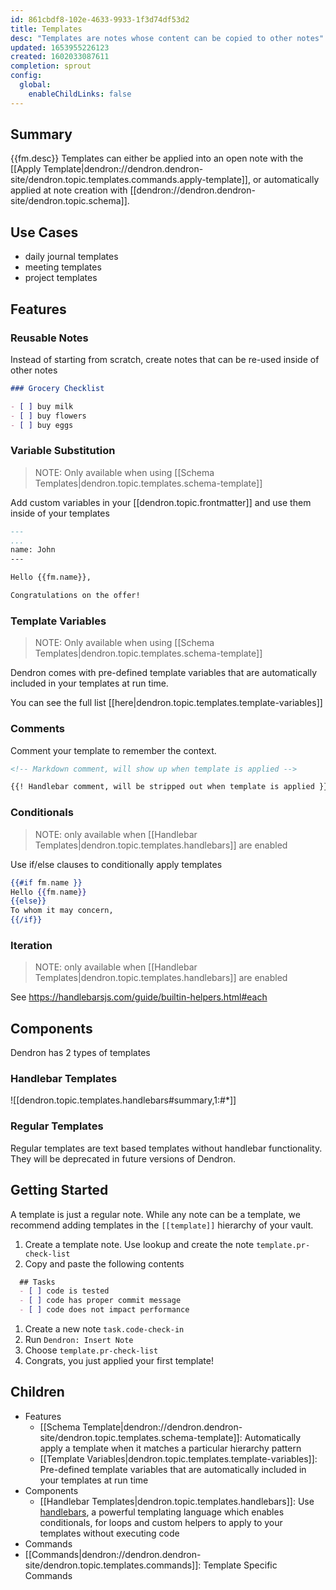 ```yaml
---
id: 861cbdf8-102e-4633-9933-1f3d74df53d2
title: Templates
desc: "Templates are notes whose content can be copied to other notes"
updated: 1653955226123
created: 1602033087611
completion: sprout
config:
  global:
    enableChildLinks: false
---
```


## Summary

{{fm.desc}}
Templates can either be applied into an open note with the [[Apply Template|dendron://dendron.dendron-site/dendron.topic.templates.commands.apply-template]], or automatically applied at note creation with [[dendron://dendron.dendron-site/dendron.topic.schema]]. 

## Use Cases
- daily journal templates
- meeting templates
- project templates

## Features

### Reusable Notes

Instead of starting from scratch, create notes that can be re-used inside of other notes

```md
### Grocery Checklist

- [ ] buy milk
- [ ] buy flowers
- [ ] buy eggs
```

### Variable Substitution

> NOTE: Only available when using [[Schema Templates|dendron.topic.templates.schema-template]]

Add custom variables in your [[dendron.topic.frontmatter]] and use them inside of your templates

```md
---
...
name: John
---

Hello {{fm.name}},

Congratulations on the offer!
```

### Template Variables

> NOTE: Only available when using [[Schema Templates|dendron.topic.templates.schema-template]]

Dendron comes with pre-defined template variables that are automatically included in your templates at run time. 

You can see the full list [[here|dendron.topic.templates.template-variables]]

### Comments
Comment your template to remember the context. 

```md
<!-- Markdown comment, will show up when template is applied -->

{{! Handlebar comment, will be stripped out when template is applied }}
```

### Conditionals 

> NOTE: only available when [[Handlebar Templates|dendron.topic.templates.handlebars]] are enabled

Use if/else clauses to conditionally apply templates

```handlebars
{{#if fm.name }}
Hello {{fm.name}}
{{else}}
To whom it may concern,
{{/if}}
```

### Iteration

> NOTE: only available when [[Handlebar Templates|dendron.topic.templates.handlebars]] are enabled

<!-- #todo -->

See https://handlebarsjs.com/guide/builtin-helpers.html#each

## Components

Dendron has 2 types of templates

### Handlebar Templates
![[dendron.topic.templates.handlebars#summary,1:#*]]

### Regular Templates
Regular templates are text based templates without handlebar functionality. They will be deprecated in future versions of Dendron. 

## Getting Started

A template is just a regular note. While any note can be a template, we recommend adding templates in the `[[template]]` hierarchy of your vault. 

1. Create a template note. Use lookup and create the note `template.pr-check-list`
1. Copy and paste the following contents

  ```md
    ## Tasks
    - [ ] code is tested
    - [ ] code has proper commit message
    - [ ] code does not impact performance
  ```
1. Create a new note `task.code-check-in`
1. Run `Dendron: Insert Note`
1. Choose `template.pr-check-list`
1. Congrats, you just applied your first template!

## Children
- Features
  - [[Schema Template|dendron://dendron.dendron-site/dendron.topic.templates.schema-template]]: Automatically apply a template when it matches a particular hierarchy pattern
  - [[Template Variables|dendron.topic.templates.template-variables]]: Pre-defined template variables that are automatically included in your templates at run time
- Components
  - [[Handlebar Templates|dendron.topic.templates.handlebars]]: Use [handlebars](https://handlebarsjs.com/guide/), a powerful templating language which enables conditionals, for loops and custom helpers to apply to your templates without executing code
- Commands
- [[Commands|dendron://dendron.dendron-site/dendron.topic.templates.commands]]: Template Specific Commands
